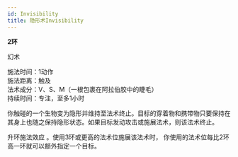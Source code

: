 ```yaml
---
id: Invisibility
title: 隐形术Invisibility
---
```


**2环**

幻术

施法时间：1动作  
施法距离：触及  
法术成分：V、S、M（一根包裹在阿拉伯胶中的睫毛）  
持续时间：专注，至多1小时  


你触碰的一个生物变为隐形并维持至法术终止。目标的穿着物和携带物只要保持在其身上也随之保持隐形状态。如果目标发动攻击或施展法术，则该法术终止。

升环施法效应
。使用3环或更高的法术位施展该法术时，
你使用的法术位每比2环高一环就可以额外指定一个目标。
